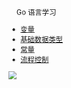 <style>
</style>
<div id="div">
    <div id="div1">
    	<span>&nbsp;&nbsp;&nbsp;&nbsp;Go 语言学习</span>
	<ul>
	<li><a href="https://mp.weixin.qq.com/s/bhMITWL0mpBK49FvTE9PtA" target="_blank">变量</a></li>
	<li><a href="https://mp.weixin.qq.com/s/GKG3zmic_QJPQC0oBzRuyg" target="_blank">基础数据类型</a></li>
	<li><a href="#" target="_blank">常量</a></li>
	<li><a href="#" target="_blank">流程控制</a></li>
	</ul>  
    </div>
    <div id="div2" text-align="right"><img src="https://github-readme-stats.vercel.app/api?username=weirubo&show_icons=true&hide_title=true"/></div>
</div>
